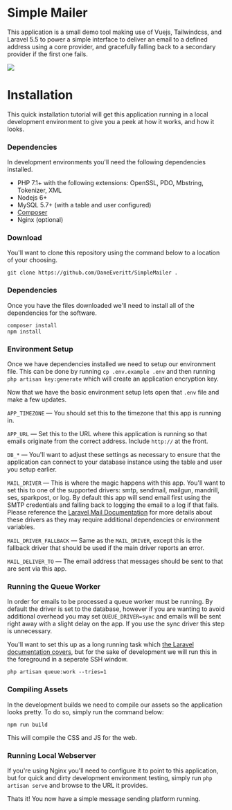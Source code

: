 # Simple Mailer
This application is a small demo tool making use of Vuejs, Tailwindcss, and Laravel 5.5 to power a simple interface to deliver
an email to a defined address using a core provider, and gracefully falling back to a secondary provider if the first one fails.

![](https://i.imgur.com/p2OLsNx.png)

# Installation
This quick installation tutorial will get this application running in a local development environment to give you a peek at
how it works, and how it looks.

### Dependencies
In development environments you'll need the following dependencies installed.

* PHP 7.1+ with the following extensions: OpenSSL, PDO, Mbstring, Tokenizer, XML
* Nodejs 6+
* MySQL 5.7+ (with a table and user configured)
* [Composer](https://getcomposer.org/download/)
* Nginx (optional)

### Download
You'll want to clone this repository using the command below to a location of your choosing.
```
git clone https://github.com/DaneEveritt/SimpleMailer .
```

### Dependencies
Once you have the files downloaded we'll need to install all of the dependencies for the software.

```
composer install
npm install
```

### Environment Setup
Once we have dependencies installed we need to setup our environment file. This can be done by running `cp .env.example .env` and then
running `php artisan key:generate` which will create an application encryption key.

Now that we have the basic environment setup lets open that `.env` file and make a few updates.

`APP_TIMEZONE` — You should set this to the timezone that this app is running in.

`APP_URL` — Set this to the URL where this application is running so that emails originate from the correct address. Include `http://` at the front.

`DB_*` — You'll want to adjust these settings as necessary to ensure that the application can connect to your database instance using the table and user you setup earlier.

`MAIL_DRIVER` — This is where the magic happens with this app. You'll want to set this to one of the supported drivers: smtp, sendmail, mailgun, mandrill, ses, sparkpost, or log. By default this app will send email first using the SMTP credentials and falling back to logging the email to a log if that fails. Please reference the [Laravel Mail Documentation](https://laravel.com/docs/5.5/mail#driver-prerequisites) for more details about these drivers as they may require additional dependencies or environment variables. 

`MAIL_DRIVER_FALLBACK` — Same as the `MAIL_DRIVER`, except this is the fallback driver that should be used if the main driver reports an error.

`MAIL_DELIVER_TO` — The email address that messages should be sent to that are sent via this app.

### Running the Queue Worker
In order for emails to be processed a queue worker must be running. By default the driver is set to the database, however if you are wanting to avoid additional overhead you may set `QUEUE_DRIVER=sync` and emails will be sent right away with a slight delay on the app. If you use the sync driver this step is unnecessary.

You'll want to set this up as a long running task which [the Laravel documentation covers](https://laravel.com/docs/5.5/queues#supervisor-configuration), but for the sake of development we will run this in the foreground in a seperate SSH window.
```
php artisan queue:work --tries=1
```

### Compiling Assets
In the development builds we need to compile our assets so the application looks pretty. To do so, simply run the command below:
```
npm run build
```

This will compile the CSS and JS for the web.

### Running Local Webserver
If you're using Nginx you'll need to configure it to point to this application, but for quick and dirty development environment testing, simply run `php artisan serve` and browse to the URL it provides.

Thats it! You now have a simple message sending platform running.
